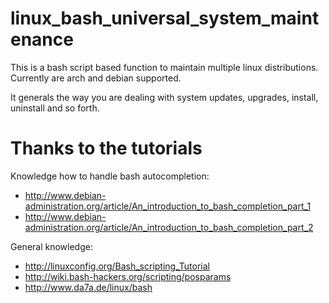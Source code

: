 linux_bash_universal_system_maintenance
==============================

This is a bash script based function to maintain multiple linux distributions.
Currently are arch and debian supported.

It generals the way you are dealing with system updates, upgrades, install, uninstall and so forth.

Thanks to the tutorials
================
Knowledge how to handle bash autocompletion:

* http://www.debian-administration.org/article/An_introduction_to_bash_completion_part_1
* http://www.debian-administration.org/article/An_introduction_to_bash_completion_part_2

General knowledge:
* http://linuxconfig.org/Bash_scripting_Tutorial
* http://wiki.bash-hackers.org/scripting/posparams
* http://www.da7a.de/linux/bash
